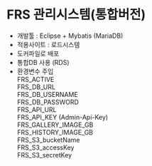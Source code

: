 # FRS 관리시스템(통합버전)

- 개발툴 : Eclipse + Mybatis (MariaDB)
- 적용사이트 : 로드시스템
- 도커파일로 배포
- 통합DB 사용 (RDS)
- 환경변수 주입   
FRS_ACTIVE   
FRS_DB_URL   
FRS_DB_USERNAME   
FRS_DB_PASSWORD   
FRS_API_URL   
FRS_API_KEY (Admin-Api-Key)   
FRS_GALLERY_IMAGE_GB   
FRS_HISTORY_IMAGE_GB   
FRS_S3_bucketName   
FRS_S3_accessKey   
FRS_S3_secretKey   
